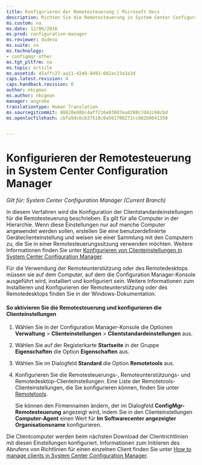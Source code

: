 ```yaml
---
title: Konfigurieren der Remotesteuerung | Microsoft Docs
description: Richten Sie die Remotesteuerung in System Center Configuration Manager ein.
ms.custom: na
ms.date: 12/06/2016
ms.prod: configuration-manager
ms.reviewer: dudeso
ms.suite: na
ms.technology:
- configmgr-other
ms.tgt_pltfrm: na
ms.topic: article
ms.assetid: 45affc27-aa11-4249-9493-082ac23a3a3d
caps.latest.revision: 4
caps.handback.revision: 0
author: nbigman
ms.author: nbigman
manager: angrobe
translationtype: Human Translation
ms.sourcegitcommit: 88828e68bc4aff216e83807ea8288c7d42c60cbd
ms.openlocfilehash: cbfa9dc6cb37518c0a561700272cc882b0041350


---
```

# <a name="configuring-remote-control-in-system-center-configuration-manager"></a>Konfigurieren der Remotesteuerung in System Center Configuration Manager

*Gilt für: System Center Configuration Manager (Current Branch)*

 In diesem Verfahren wird die Konfiguration der Clientstandardeinstellungen für die Remotesteuerung beschrieben. Es gilt für alle Computer in der Hierarchie. Wenn diese Einstellungen nur auf manche Computer angewendet werden sollen, erstellen Sie eine benutzerdefinierte Geräteclienteinstellung und weisen sie einer Sammlung mit den Computern zu, die Sie in einer Remotesteuerungssitzung verwenden möchten. Weitere Informationen finden Sie unter [Konfigurieren von Clienteinstellungen in System Center Configuration Manager](../../../../core/clients/deploy/configure-client-settings.md). 

Für die Verwendung der Remoteunterstützung oder des Remotedesktops müssen sie auf dem Computer, auf dem die Configuration Manager-Konsole ausgeführt wird, installiert und konfiguriert sein. Weitere Informationen zum Installieren und Konfigurieren der Remoteunterstützung oder des Remotedesktops finden Sie in der Windows-Dokumentation.  

#### <a name="to-enable-remote-control-and-configure-client-settings"></a>So aktivieren Sie die Remotesteuerung und konfigurieren die Clienteinstellungen  

1.  Wählen Sie in der Configuration Manager-Konsole die Optionen **Verwaltung** > **Clienteinstellungen** > **Clientstandardeinstellungen** aus.  

4.  Wählen Sie auf der Registerkarte **Startseite** in der Gruppe **Eigenschaften** die Option **Eigenschaften** aus.  

5.  Wählen Sie im Dialogfeld **Standard** die Option **Remotetools** aus.  

6.  Konfigurieren Sie die Remotesteuerungs-, Remoteunterstützungs- und Remotedesktop-Clienteinstellungen. Eine Liste der Remotetools-Clienteinstellungen, die Sie konfigurieren können, finden Sie unter [Remotetools](../../../../core/clients/deploy/about-client-settings.md#remote-tools).  

    Sie können den Firmennamen ändern, der im Dialogfeld **ConfigMgr-Remotesteuerung** angezeigt wird, indem Sie in den Clienteinstellungen **Computer-Agent** einen Wert für **Im Softwarecenter angezeigter Organisationsname** konfigurieren.  

 Die Clientcomputer werden beim nächsten Download der Clientrichtlinien mit diesen Einstellungen konfiguriert. Informationen zum Initiieren des Abrufens von Richtlinien für einen einzelnen Client finden Sie unter [How to manage clients in System Center Configuration Manager](../../../../core/clients/manage/manage-clients.md).  



<!--HONumber=Dec16_HO1-->


